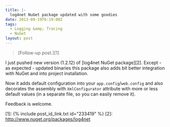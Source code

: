 ```yaml
---
title: |-
  log4net NuGet package updated with some goodies
date: 2013-09-19T6:19:00Z
tags:
  - Logging &amp; Tracing
  - NuGet
layout: post
---
```

> [Follow-up post.][1]

I just pushed new version (1.2.12) of [log4net NuGet package][2]. Except - as expected - updated binaries this package also adds bit better integration with NuGet and into project installation.

<!-- excerpt -->

Now it adds default configuration into your `app.config`/`web.config` and also decorates the assembly with `XmlConfigurator` attribute with more or less default values (in a separate file, so you can easily remove it).

Feedback is welcome.

[1]: {% include post_id_link.txt id="233419" %}
[2]: http://www.nuget.org/packages/log4net